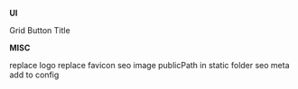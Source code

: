**UI**

Grid
Button
Title

**MISC**

replace logo
replace favicon
seo image publicPath in static folder
seo meta add to config

